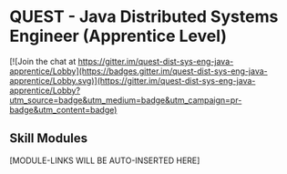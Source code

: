 # QUEST - Java Distributed Systems Engineer (Apprentice Level)

[![Join the chat at https://gitter.im/quest-dist-sys-eng-java-apprentice/Lobby](https://badges.gitter.im/quest-dist-sys-eng-java-apprentice/Lobby.svg)](https://gitter.im/quest-dist-sys-eng-java-apprentice/Lobby?utm_source=badge&utm_medium=badge&utm_campaign=pr-badge&utm_content=badge)

## Skill Modules 
[MODULE-LINKS WILL BE AUTO-INSERTED HERE]
